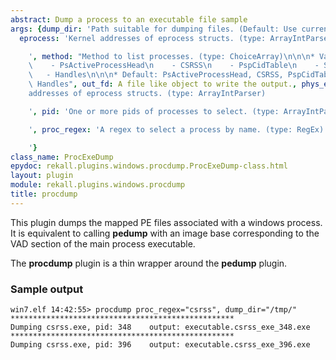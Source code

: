 ```yaml
---
abstract: Dump a process to an executable file sample
args: {dump_dir: 'Path suitable for dumping files. (Default: Use current directory)',
  eprocess: 'Kernel addresses of eprocess structs. (type: ArrayIntParser)

    ', method: "Method to list processes. (type: ChoiceArray)\n\n\n* Valid Choices:\n\
    \    - PsActiveProcessHead\n    - CSRSS\n    - PspCidTable\n    - Sessions\n \
    \   - Handles\n\n\n* Default: PsActiveProcessHead, CSRSS, PspCidTable, Sessions,\
    \ Handles", out_fd: A file like object to write the output., phys_eprocess: 'Physical
    addresses of eprocess structs. (type: ArrayIntParser)

    ', pid: 'One or more pids of processes to select. (type: ArrayIntParser)

    ', proc_regex: 'A regex to select a process by name. (type: RegEx)

    '}
class_name: ProcExeDump
epydoc: rekall.plugins.windows.procdump.ProcExeDump-class.html
layout: plugin
module: rekall.plugins.windows.procdump
title: procdump
---
```


This plugin dumps the mapped PE files associated with a windows process. It is
equivalent to calling **pedump** with an image base corresponding to the VAD
section of the main process executable.

The **procdump** plugin is a thin wrapper around the **pedump** plugin.

### Sample output

```
win7.elf 14:42:55> procdump proc_regex="csrss", dump_dir="/tmp/"
**************************************************
Dumping csrss.exe, pid: 348    output: executable.csrss_exe_348.exe
**************************************************
Dumping csrss.exe, pid: 396    output: executable.csrss_exe_396.exe
```
